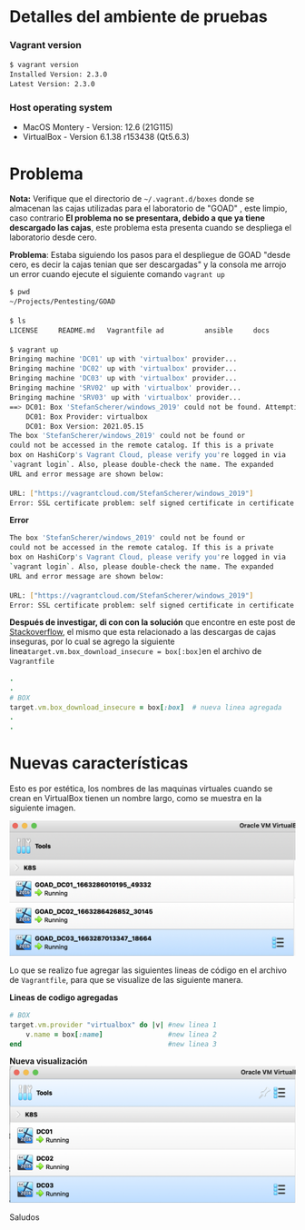 
# Detalles del ambiente de pruebas
### Vagrant version

```bash
$ vagrant version
Installed Version: 2.3.0
Latest Version: 2.3.0
```

### Host operating system

-   MacOS Montery - Version: 12.6 (21G115)
-   VirtualBox - Version 6.1.38 r153438 (Qt5.6.3)


# Problema
**Nota:** Verifique que el directorio de  `~/.vagrant.d/boxes` donde se almacenan las cajas utilizadas para el laboratorio de "GOAD" , este limpio, caso contrario **El problema no se presentara, debido a que ya tiene descargado las cajas**, este problema esta presenta cuando se despliega el laboratorio desde cero.


**Problema**: Estaba siguiendo  los pasos para el despliegue de GOAD "desde cero, es decir la cajas tenian que ser descargadas" y  la consola me arrojo un error cuando ejecute el siguiente comando `vagrant up`


```bash
$ pwd
~/Projects/Pentesting/GOAD

$ ls
LICENSE     README.md   Vagrantfile ad          ansible     docs        vagrant

$ vagrant up
Bringing machine 'DC01' up with 'virtualbox' provider...
Bringing machine 'DC02' up with 'virtualbox' provider...
Bringing machine 'DC03' up with 'virtualbox' provider...
Bringing machine 'SRV02' up with 'virtualbox' provider...
Bringing machine 'SRV03' up with 'virtualbox' provider...
==> DC01: Box 'StefanScherer/windows_2019' could not be found. Attempting to find and install...
    DC01: Box Provider: virtualbox
    DC01: Box Version: 2021.05.15
The box 'StefanScherer/windows_2019' could not be found or
could not be accessed in the remote catalog. If this is a private
box on HashiCorp's Vagrant Cloud, please verify you're logged in via
`vagrant login`. Also, please double-check the name. The expanded
URL and error message are shown below:

URL: ["https://vagrantcloud.com/StefanScherer/windows_2019"]
Error: SSL certificate problem: self signed certificate in certificate chain
```

**Error**

```bash
The box 'StefanScherer/windows_2019' could not be found or
could not be accessed in the remote catalog. If this is a private
box on HashiCorp's Vagrant Cloud, please verify you're logged in via
`vagrant login`. Also, please double-check the name. The expanded
URL and error message are shown below:

URL: ["https://vagrantcloud.com/StefanScherer/windows_2019"]
Error: SSL certificate problem: self signed certificate in certificate chain
```

**Después de investigar, di con con la solución** que encontre en este post de [Stackoverflow](https://stackoverflow.com/questions/42718527/vagrant-up-command-throwing-ssl-error),  el mismo que esta relacionado a las descargas de cajas inseguras,  por lo cual se agrego la siguiente linea`target.vm.box_download_insecure = box[:box]`en el archivo de `Vagrantfile`

```ruby
.
.
# BOX
target.vm.box_download_insecure = box[:box]  # nueva linea agregada
.
.
```

# Nuevas características 
Esto es por estética, los nombres de las maquinas virtuales cuando se crean en VirtualBox tienen un nombre largo, como se muestra en la siguiente imagen.


![im1](https://github.com/xllauca/dotfiles/blob/master/attachments/Pasted%20image%2020220915191533.png)

Lo que se realizo fue agregar las siguientes lineas de código en el archivo de `Vagrantfile`, para que se visualize de las siguiente manera. 

**Lineas de codigo agregadas**
```ruby
# BOX
target.vm.provider "virtualbox" do |v| #new linea 1
	v.name = box[:name]                #new linea 2
end                                    #new linea 3
```

**Nueva visualización**
![im2](https://github.com/xllauca/dotfiles/blob/master/attachments/Pasted%20image%2020220915201746.png)

Saludos

